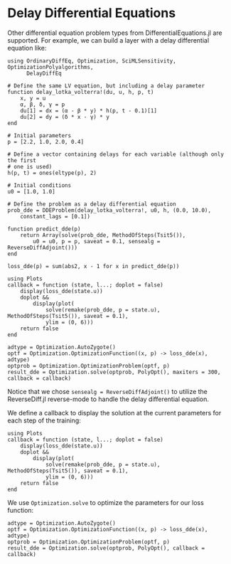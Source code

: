 # Delay Differential Equations

Other differential equation problem types from DifferentialEquations.jl are
supported. For example, we can build a layer with a delay differential equation
like:

```@example dde
using OrdinaryDiffEq, Optimization, SciMLSensitivity, OptimizationPolyalgorithms,
      DelayDiffEq

# Define the same LV equation, but including a delay parameter
function delay_lotka_volterra!(du, u, h, p, t)
    x, y = u
    α, β, δ, γ = p
    du[1] = dx = (α - β * y) * h(p, t - 0.1)[1]
    du[2] = dy = (δ * x - γ) * y
end

# Initial parameters
p = [2.2, 1.0, 2.0, 0.4]

# Define a vector containing delays for each variable (although only the first
# one is used)
h(p, t) = ones(eltype(p), 2)

# Initial conditions
u0 = [1.0, 1.0]

# Define the problem as a delay differential equation
prob_dde = DDEProblem(delay_lotka_volterra!, u0, h, (0.0, 10.0),
    constant_lags = [0.1])

function predict_dde(p)
    return Array(solve(prob_dde, MethodOfSteps(Tsit5()),
        u0 = u0, p = p, saveat = 0.1, sensealg = ReverseDiffAdjoint()))
end

loss_dde(p) = sum(abs2, x - 1 for x in predict_dde(p))

using Plots
callback = function (state, l...; doplot = false)
    display(loss_dde(state.u))
    doplot &&
        display(plot(
            solve(remake(prob_dde, p = state.u), MethodOfSteps(Tsit5()), saveat = 0.1),
            ylim = (0, 6)))
    return false
end

adtype = Optimization.AutoZygote()
optf = Optimization.OptimizationFunction((x, p) -> loss_dde(x), adtype)
optprob = Optimization.OptimizationProblem(optf, p)
result_dde = Optimization.solve(optprob, PolyOpt(), maxiters = 300, callback = callback)
```

Notice that we chose `sensealg = ReverseDiffAdjoint()` to utilize the ReverseDiff.jl
reverse-mode to handle the delay differential equation.

We define a callback to display the solution at the current parameters for each step of the training:

```@example dde
using Plots
callback = function (state, l...; doplot = false)
    display(loss_dde(state.u))
    doplot &&
        display(plot(
            solve(remake(prob_dde, p = state.u), MethodOfSteps(Tsit5()), saveat = 0.1),
            ylim = (0, 6)))
    return false
end
```

We use `Optimization.solve` to optimize the parameters for our loss function:

```@example dde
adtype = Optimization.AutoZygote()
optf = Optimization.OptimizationFunction((x, p) -> loss_dde(x), adtype)
optprob = Optimization.OptimizationProblem(optf, p)
result_dde = Optimization.solve(optprob, PolyOpt(), callback = callback)
```
